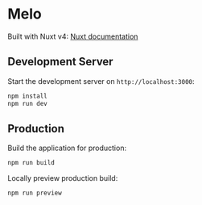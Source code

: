 # Melo

Built with Nuxt v4: [Nuxt documentation](https://nuxt.com/docs/getting-started/introduction)

## Development Server

Start the development server on `http://localhost:3000`:

```bash
npm install
npm run dev
```

## Production

Build the application for production:

```bash
npm run build
```

Locally preview production build:

```bash
npm run preview
```
